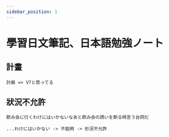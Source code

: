 ```yaml
---
sidebar_position: 1
---
```


# 學習日文筆記、日本語勉強ノート

## 計畫
```
計画 => V7と思ってる
```

## 狀況不允許
```
飲み会に行くわけにはいかないなあと飲み会の誘いを断る時言う台詞だ

...わけにはいかない -> 不能夠 -> 形況不允許
```